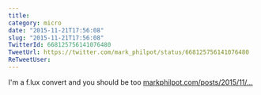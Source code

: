```yaml
---
title: 
category: micro
date: "2015-11-21T17:56:08"
slug: "2015-11-21T17:56:08"
TwitterId: 668125756141076480
TweetUrl: https://twitter.com/mark_philpot/status/668125756141076480
ReTweetUser: 
---
```


I'm a f.lux convert and you should be too [markphilpot.com/posts/2015/11/…](http://markphilpot.com/posts/2015/11/20/flux/)